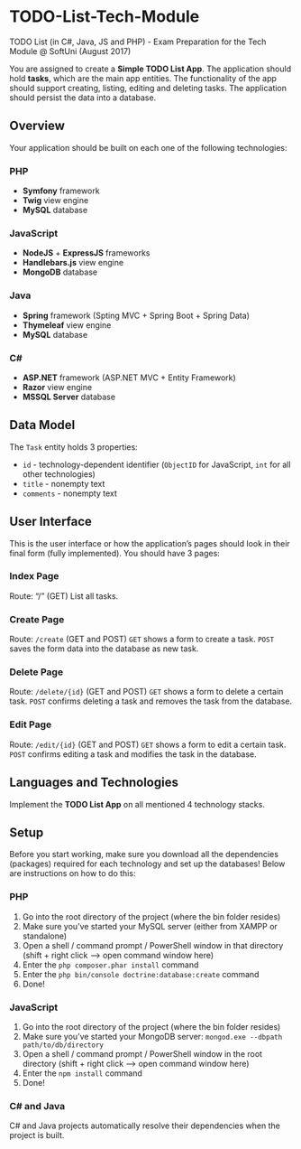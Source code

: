 # TODO-List-Tech-Module
TODO List (in C#, Java, JS and PHP) - Exam Preparation for the Tech Module @ SoftUni (August 2017)

You are assigned to create a **Simple TODO List App**. The application should hold **tasks**, which are the main app entities.
The functionality of the app should support creating, listing, editing and deleting tasks. The application should persist the data into a database.

## Overview
Your application should be built on each one of the following technologies:

### PHP
* **Symfony** framework
* **Twig** view engine
* **MySQL** database

### JavaScript
* **NodeJS** + **ExpressJS** frameworks
* **Handlebars.js** view engine
* **MongoDB** database

### Java
* **Spring** framework (Spting MVC + Spring Boot + Spring Data)
* **Thymeleaf** view engine
* **MySQL** database

### C#
* **ASP.NET** framework (ASP.NET MVC + Entity Framework)
* **Razor** view engine
* **MSSQL Server** database

## Data Model
The `Task` entity holds 3 properties:
* `id` - technology-dependent identifier (`ObjectID` for JavaScript, `int` for all other technologies)
* `title` - nonempty text
* `comments` - nonempty text

## User Interface
This is the user interface or how the application’s pages should look in their final form (fully implemented). You should have 3 pages:

### Index Page
Route: “/” (GET)
List all tasks.
 
### Create Page
Route: `/create` (GET and POST)
`GET` shows a form to create a task. `POST` saves the form data into the database as new task.
 
### Delete Page
Route: `/delete/{id}` (GET and POST)
`GET` shows a form to delete a certain task. `POST` confirms deleting a task and removes the task from the database.

### Edit Page
Route: `/edit/{id}` (GET and POST)
`GET` shows a form to edit a certain task. `POST` confirms editing a task and modifies the task in the database.
 
## Languages and Technologies
Implement the **TODO List App** on all mentioned 4 technology stacks.

## Setup
Before you start working, make sure you download all the dependencies (packages) required for each technology and set up the databases! Below are instructions on how to do this:

### PHP
1. Go into the root directory of the project (where the bin folder resides)
2. Make sure you’ve started your MySQL server (either from XAMPP or standalone)
3. Open a shell / command prompt / PowerShell window in that directory (shift + right click --> open command window here)
4. Enter the `php composer.phar install` command
5. Enter the `php bin/console doctrine:database:create` command
6. Done!

### JavaScript
1. Go into the root directory of the project (where the bin folder resides)
2. Make sure you’ve started your MongoDB server: `mongod.exe --dbpath path/to/db/directory`
3. Open a shell / command prompt / PowerShell window in the root directory (shift + right click --> open command window here)
4. Enter the `npm install` command
5. Done!

### C# and Java
C# and Java projects automatically resolve their dependencies when the project is built.
